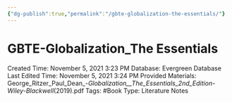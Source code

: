 ```yaml
---
{"dg-publish":true,"permalink":"/gbte-globalization-the-essentials/"}
---
```


# GBTE-Globalization_The Essentials

Created Time: November 5, 2021 3:23 PM
Database: Evergreen Database
Last Edited Time: November 5, 2021 3:24 PM
Provided Materials: George_Ritzer_Paul_Dean_-_Globalization__The_Essentials_2nd_Edition-Wiley-Blackwell_(2019).pdf
Tags: #Book
Type: Literature Notes